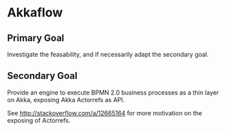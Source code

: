 Akkaflow
===

Primary Goal
---
Investigate the feasability, and if necessarily adapt the secondary goal.

Secondary Goal
---
Provide an engine to execute BPMN 2.0 business processes as a thin layer on Akka, exposing Akka Actorrefs as API.

See http://stackoverflow.com/a/12665164 for more motivation on the exposing of Actorrefs.